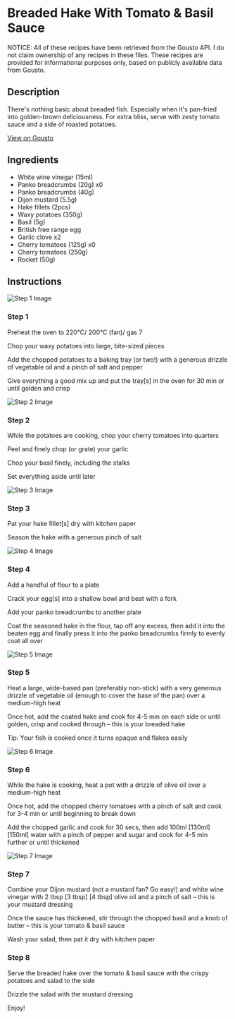 # Breaded Hake With Tomato & Basil Sauce

NOTICE: All of these recipes have been retrieved from the Gousto API. I do not claim ownership of any recipes in these files. These recipes are provided for informational purposes only, based on publicly available data from Gousto.

## Description

There's nothing basic about breaded fish. Especially when it's pan-fried into golden-brown deliciousness. For extra bliss, serve with zesty tomato sauce and a side of roasted potatoes. 

[View on Gousto](https://www.gousto.co.uk/recipes/cookbook/breaded-hake-with-tomato-basil-sauce)

## Ingredients

- White wine vinegar (15ml)
- Panko breadcrumbs (20g) x0
- Panko breadcrumbs (40g)
- Dijon mustard (5.5g)
- Hake fillets (2pcs)
- Waxy potatoes (350g)
- Basil (5g)
- British free range egg
- Garlic clove x2
- Cherry tomatoes (125g) x0
- Cherry tomatoes (250g)
- Rocket (50g)

## Instructions

![Step 1 Image](https://production-media.gousto.co.uk/cms/recipe-step-image/Step-1-1713871700180-x200.jpg)

### Step 1

Preheat the oven to 220°C/ 200°C (fan)/ gas 7

Chop your waxy potatoes into large, bite-sized pieces

Add the chopped potatoes to a baking tray (or two!) with a generous drizzle of vegetable oil and a pinch of salt and pepper

Give everything a good mix up and put the tray[s] in the oven for 30 min or until golden and crisp

![Step 2 Image](https://production-media.gousto.co.uk/cms/recipe-step-image/Step-2-1713871703203-x200.jpg)

### Step 2

While the potatoes are cooking, chop your cherry tomatoes into quarters

Peel and finely chop (or grate) your garlic

Chop your basil finely, including the stalks

Set everything aside until later

![Step 3 Image](https://production-media.gousto.co.uk/cms/recipe-step-image/Step-3-1713871706745-x200.jpg)

### Step 3

Pat your hake fillet[s] dry with kitchen paper

Season the hake with a generous pinch of salt

![Step 4 Image](https://production-media.gousto.co.uk/cms/recipe-step-image/Step-4-1713871709722-x200.jpg)

### Step 4

Add a handful of flour to a plate

Crack your egg[s]<span class="text-danger"> </span>into a shallow bowl and beat with a fork

Add your panko breadcrumbs to another plate

Coat the seasoned hake in the flour, tap off any excess, then add it into the beaten egg and finally press it into the panko breadcrumbs firmly to evenly coat all over

![Step 5 Image](https://production-media.gousto.co.uk/cms/recipe-step-image/Step-5-1713871713771-x200.jpg)

### Step 5

Heat a large, wide-based pan (preferably non-stick) with a very generous drizzle of vegetable oil (enough to cover the base of the pan) over a medium-high heat

Once hot, add the coated hake and cook for 4-5 min on each side or until golden, crisp and cooked through – this is your breaded hake

Tip: Your fish is cooked once it turns opaque and flakes easily

![Step 6 Image](https://production-media.gousto.co.uk/cms/recipe-step-image/Step-6-1713871716703-x200.jpg)

### Step 6

While the hake is cooking, heat a pot with a drizzle of olive oil over a medium-high heat

Once hot, add the chopped cherry tomatoes with a pinch of salt and cook for 3-4 min or until beginning to break down

Add the chopped garlic and cook for 30 secs, then add 100ml <span class="text-purple">[130ml] </span><span class="text-danger">[150ml]</span> water with a pinch of pepper and sugar and cook for 4-5 min further or until thickened

![Step 7 Image](https://production-media.gousto.co.uk/cms/recipe-step-image/Step-7-1713871719940-x200.jpg)

### Step 7

Combine your Dijon mustard (not a mustard fan? Go easy!) and white wine vinegar with 2 tbsp <span class="text-purple">[3 tbsp] </span><span class="text-danger">[4 tbsp]</span> olive oil and a pinch of salt – this is your mustard dressing

Once the sauce has thickened, stir through the chopped basil and a knob of butter – this is your tomato & basil sauce

Wash your salad, then pat it dry with kitchen paper

### Step 8

Serve the breaded hake over the tomato & basil sauce with the crispy potatoes and salad to the side

Drizzle the salad with the mustard dressing

Enjoy!


